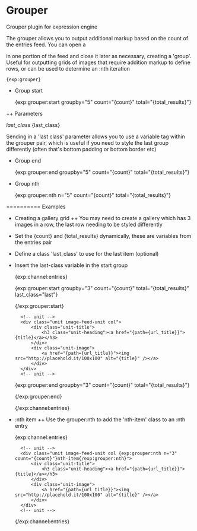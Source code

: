 Grouper
=========

Grouper plugin for expression engine

The grouper allows you to output additional markup based on the count of the entries feed. You can open a <div> in one portion of the feed and close it later as necessary, creating a 'group'. Useful for outputting grids of images that require addition markup to define rows, or can be used to determine an :nth iteration

	{exp:grouper}

+ Group start

	{exp:grouper:start groupby="5" count="{count}" total="{total_results}"}

++ Parameters
	
*last_class* {last_class}

Sending in a 'last class' parameter allows you to use a variable tag within the grouper pair, which is useful if you need to style the last group differently (often that's bottom padding or bottom border etc)
	
	
+ Group end

	{exp:grouper:end groupby="5" count="{count}" total="{total_results}"}

+ Group nth

	{exp:grouper:nth n="5" count="{count}" total="{total_results}"}
	
==========
Examples

+ Creating a gallery grid
++ You may need to create a gallery which has 3 images in a row, the last row needing to be styled differently

- Set the {count} and {total_results} dynamically, these are variables from the entries pair
- Define a class 'last_class' to use for the last item (optional)
- Insert the last-class variable in the start group

	{exp:channel:entries}
		  				
	{exp:grouper:start groupby="3" count="{count}" total="{total_results}" last_class="last"}
	<!-- row -->
	<div class="row image-feed-row {last_class}">
	{/exp:grouper:start}
		
		<!-- unit -->
		<div class="unit image-feed-unit col">
			<div class="unit-title">
				<h3 class="unit-heading"><a href="{path={url_title}}">{title}</a></h3>
			</div>
			<div class="unit-image">
				<a href="{path={url_title}}"><img src="http://placehold.it/100x100" alt="{title}" /></a>
			</div>
		</div>
		<!-- unit -->
		
	{exp:grouper:end groupby="3" count="{count}" total="{total_results}"}
	</div>
	<!-- row -->
	{/exp:grouper:end}
	
	{/exp:channel:entries}

+ :nth item
++ Use the grouper:nth to add the 'nth-item' class to an :nth entry

 
	{exp:channel:entries}
		  			
		<!-- unit -->
		<div class="unit image-feed-unit col {exp:grouper:nth n="3" count="{count}"}nth-item{/exp:grouper:nth}">
			<div class="unit-title">
				<h3 class="unit-heading"><a href="{path={url_title}}">{title}</a></h3>
			</div>
			<div class="unit-image">
				<a href="{path={url_title}}"><img src="http://placehold.it/100x100" alt="{title}" /></a>
			</div>
		</div>
		<!-- unit -->
		
	
	{/exp:channel:entries}


